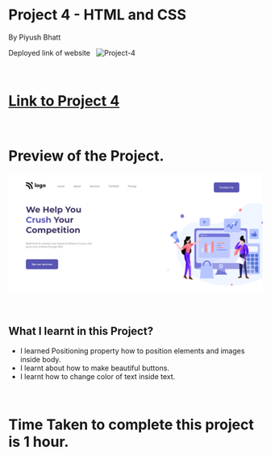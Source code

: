 # Project 4 - HTML and CSS

By Piyush Bhatt

Deployed link of website &nbsp; ![Project-4](https://img.shields.io/badge/Project-4-important)

<br>

# [Link to Project 4](https://service-project4.netlify.app/)

<br>

# Preview of the Project.

![Preview](/preview.png)

<br>

## What I learnt in this Project?

- I learned Positioning property how to position elements and images inside body.
- I learnt about how to make beautiful buttons.
- I learnt how to change color of text inside text.

<br> 

# Time Taken to complete  this project is 1 hour.